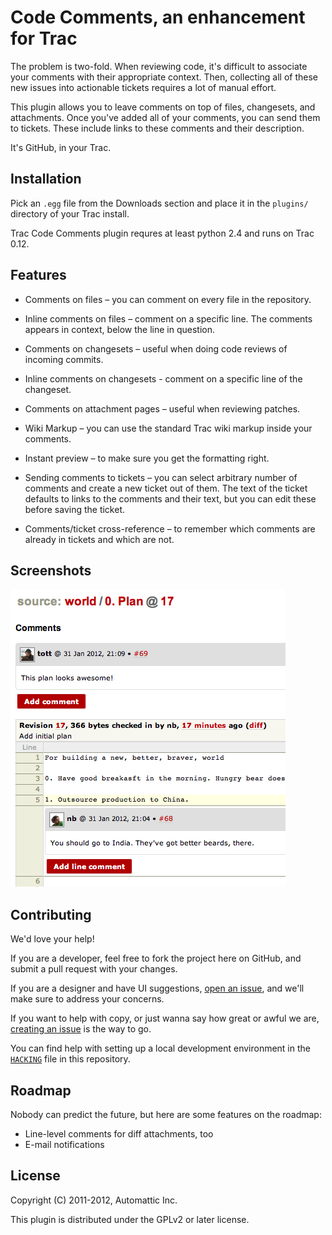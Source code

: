 Code Comments, an enhancement for Trac
=====================================

The problem is two-fold. When reviewing code, it's difficult to
associate your comments with their appropriate context. Then,
collecting all of these new issues into actionable tickets requires
a lot of manual effort.

This plugin allows you to leave comments on top of files, changesets, and
attachments. Once you've added all of your comments, you can send them to
tickets. These include links to these comments and their description.

It's GitHub, in your Trac.

Installation
------------

Pick an `.egg` file from the Downloads section and place it in the `plugins/`
directory of your Trac install.

Trac Code Comments plugin requres at least python 2.4 and runs on Trac 0.12.

Features
--------

* Comments on files – you can comment on every file in the repository.

* Inline comments on files – comment on a specific line. The comments appears
in context, below the line in question.

* Comments on changesets – useful when doing code reviews of incoming commits.

* Inline comments on changesets - comment on a specific line of the changeset.

* Comments on attachment pages – useful when reviewing patches.

* Wiki Markup – you can use the standard Trac wiki markup inside your
comments.

* Instant preview – to make sure you get the formatting right.

* Sending comments to tickets – you can select arbitrary number of comments
and create a new ticket out of them. The text of the ticket defaults to links
to the comments and their text, but you can edit these before saving the
ticket.

* Comments/ticket cross-reference – to remember which comments are already in
tickets and which are not.

Screenshots
-----------

![Inline comment screenshot](https://github.com/Automattic/trac-code-comments-plugin/raw/master/screenshots/0.png)

Contributing
------------

We'd love your help!

If you are a developer, feel free to fork the project here on GitHub, and
submit a pull request with your changes.

If you are a designer and have UI suggestions, [open an issue](https://github.com/Automattic/trac-code-comments-plugin/issues), and we'll make sure to address your concerns.

If you want to help with copy, or just wanna say how great or awful we are,
[creating an issue](https://github.com/Automattic/trac-code-comments-plugin/issues) is the way to go.

You can find help with setting up a local development environment in the [`HACKING`](https://github.com/Automattic/trac-code-comments-plugin/blob/master/HACKING) file in this repository.

Roadmap
-------

Nobody can predict the future, but here are some features on the roadmap:

* Line-level comments for diff attachments, too
* E-mail notifications

License
-------
Copyright (C) 2011-2012, Automattic Inc.

This plugin is distributed under the GPLv2 or later license.
